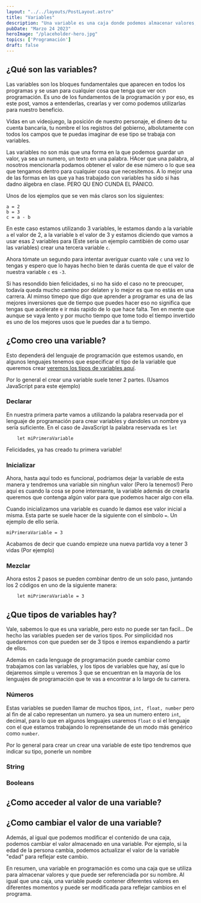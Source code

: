 ```yaml
---
layout: "../../layouts/PostLayout.astro"
title: "Variables"
description: "Una variable es una caja donde podemos almacenar valores, y así utilizarlos o modificarlos cuando nos haga falta"
pubDate: "Marzo 24 2023"
heroImage: "/placeholder-hero.jpg"
topics: ['Programación']
draft: false
---
```


## ¿Qué son las variables?

Las variables son los bloques fundamentales que aparecen en todos los programas y se usan para cualquier cosa que tenga que ver ocn programación. Es uno de los fundamentos de la programación y por eso, es este post, vamos a entenderlas, crearlas y ver como podemos utilizarlas para nuestro beneficio.

Vidas en un videojuego, la posición de nuestro personaje, el dinero de tu cuenta bancaria, tu nombre el los registros del gobierno, albolutamente con todos los campos que te puedas imaginar de ese tipo se trabaja con variables. 

Las variables no son más que una forma en la que podemos guardar un valor, ya sea un numero, un texto en una palabra. HAcer que una palabra, al nosotros mencionarla podamos obtener el valor de ese número o lo que sea que tengamos dentro para cualquier cosa que necesitemos. A lo mejor una de las formas en las que ya has trabajado con variables ha sido si has dadno álgebra en clase. PERO QU ENO CUNDA EL PÁNICO.  

Unos de los ejemplos que se ven más claros son los siguientes:
```
a = 2
b = 3
c = a - b
```

En este caso estamos utilizando 3 variables, le estamos dando a la variable ``a`` el valor de 2, a la variable ``b`` el valor de 3 y estamos diciendo que vamos a usar esas 2 variables para (Este sería un ejemplo camtibién de como usar las variables) crear una tercera variable ``c``.

Ahora tómate un segundo para intentar averiguar cuanto vale ``c`` una vez lo tengas y espero que lo hayas hecho bien te darás cuenta de que el valor de nuestra variable ``c`` es ``-3``. 

Si has resondido bien felicidades, si no ha sido el caso no te preocuper, todavía queda mucho camino por delaten y lo mejor es que no estás en una carrera. Al mimso timepo que digo que aprender a programar es una de las mejores inversiones que de tiempo que puedes hacer eso no significa que tengas que acelerate e ir más rapido de lo que hace falta. Ten en mente que aunque se vaya lento y por mucho tiempo que tome todo el tiempo invertido es uno de los mejores usos que le puedes dar a tu tiempo.

## ¿Como creo una variable?
Esto dependerá del lenguaje de programación que estemos usando, en algunos lenguajes tenemos que especificar el tipo de la variable que queremos crear [veremos los tipos de variables aquí](#que-tipos-de-variables-hay). 

Por lo general el crear una variable suele tener 2 partes. (Usamos JavaScript para este ejemplo)

### Declarar
En nuestra primera parte vamos a utilizando la palabra reservada por el lenguaje de programación para crear variables y dandoles un nombre ya sería suficiente. En el caso de JavaScript la palabra reservada es ``let``

``` 
    let miPrimeraVariable 
```
Felicidades, ya has creado tu primera variable!

### Inicializar
Ahora, hasta aquí todo es funcional, podriamos dejar la variable de esta manera y tendremos una variable sin ningñun valor (Pero la tenemos!) Pero aquí es cuando la cosa se pone interesante, la variable además de crearla queremos que contenga algún valor para que podemos hacer algo con ella.

Cuando inicializamos una variable es cuando le damos ese valor inicial a misma. Esta parte se suele hacer de la siguiente con el símbolo ``=``. Un ejemplo de ello sería.

```
miPrimeraVariable = 3
```

Acabamos de decir que cuando empieze una nueva partida voy a tener 3 vidas (Por ejemplo)

### Mezclar
Ahora estos 2 pasos se pueden combinar dentro de un solo paso, juntando los 2 códigos en uno de la siguiente manera:
```
    let miPrimeraVariable = 3
```

## ¿Que tipos de variables hay?
Vale, sabemos lo que es una variable, pero esto no puede ser tan facil... De hecho las variables pueden ser de varios tipos. Por simplicidad nos quedaremos con que pueden ser de 3 tipos e iremos expandiendo a partir de ellos. 

Además en cada lenguage de programación puede cambiar como trabajamos con las variables, y los tipos de variables que hay, así que lo dejaremos simple u veremos 3 que se encuentran en la mayoría de los lenguajes de programación que te vas a encontrar a lo largo de tu carrera.


### Números
Estas variables se pueden llamar de muchos tipos, ``int, float, number`` pero al fin de al cabo representan un numero. ya sea un numero entero ``int``, decimal, para lo que en algunos lenguajes usaremos ``float`` o si el lenguaje con el que estamos trabajando lo reprensetande de un modo más genérico como ``number``.

Por lo general para crear un crear una variable de este tipo tendremos que indicar su tipo, ponerle un nombre

### String
### Booleans



## ¿Como acceder al valor de una variable?

## ¿Como cambiar el valor de una variable?



Además, al igual que podemos modificar el contenido de una caja, podemos cambiar el valor almacenado en una variable. Por ejemplo, si la edad de la persona cambia, podemos actualizar el valor de la variable "edad" para reflejar este cambio.

En resumen, una variable en programación es como una caja que se utiliza para almacenar valores y que puede ser referenciada por su nombre. Al igual que una caja, una variable puede contener diferentes valores en diferentes momentos y puede ser modificada para reflejar cambios en el programa.
